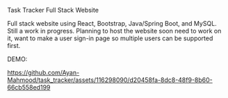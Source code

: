 Task Tracker Full Stack Website

Full stack website using React, Bootstrap, Java/Spring Boot, and MySQL. 
Still a work in progress. 
Planning to host the website soon need to work on it, 
want to make a user sign-in page so multiple users can be supported first. 


DEMO:



https://github.com/Ayan-Mahmood/task_tracker/assets/116298090/d20458fa-8dc8-48f9-8b60-66cb558ed199

